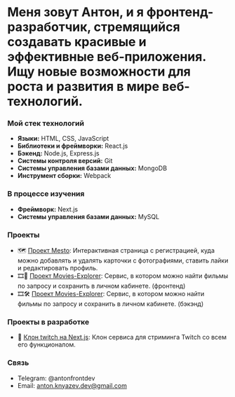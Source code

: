 # Меня зовут Антон, и я фронтенд-разработчик, стремящийся создавать красивые и эффективные веб-приложения. Ищу новые возможности для роста и развития в мире веб-технологий.


### Мой стек технологий

- **Языки:** HTML, CSS, JavaScript 
- **Библиотеки и фреймворки:** React.js
- **Бэкенд:** Node.js, Express.js
- **Системы контроля версий:** Git
- **Системы управления базами данных:** MongoDB
- **Инструмент сборки:** Webpack

### В процессе изучения 

- **Фреймворк:** Next.js
- **Системы управления базами данных:** MySQL

### Проекты

- 🗺️ [Проект Mesto](https://github.com/s1ckgit/react-mesto-api-full-gha): Интерактивная страница с регистрацией, куда можно добавлять и удалять карточки с фотографиями, ставить лайки и редактировать профиль.
- 🎞️🎨 [Проект Movies-Explorer](https://github.com/s1ckgit/movies-explorer-frontend): Сервис, в котором можно найти фильмы по запросу и сохранить в личном кабинете. (фронтенд)
- 🎞️🛠️ [Проект Movies-Explorer](https://github.com/s1ckgit/movies-explorer-api): Сервис, в котором можно найти фильмы по запросу и сохранить в личном кабинете. (бэкэнд)

### Проекты в разработке

- 👾 [Клон twitch на Next.js](https://github.com/s1ckgit/nextjs14-twitch-clone): Клон сервиса для стриминга Twitch со всем его функционалом.

### Связь

- Telegram: @antonfrontdev
- Email: anton.knyazev.dev@gmail.com
